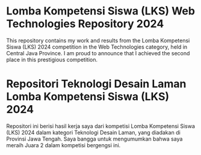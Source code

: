 # Lomba Kompetensi Siswa (LKS) Web Technologies Repository 2024

This repository contains my work and results from the Lomba Kompetensi Siswa (LKS) 2024 competition in the Web Technologies category, held in Central Java Province. I am proud to announce that I achieved the second place in this prestigious competition.

# Repositori Teknologi Desain Laman Lomba Kompetensi Siswa (LKS) 2024

Repositori ini berisi hasil kerja saya dari kompetisi Lomba Kompetensi Siswa (LKS) 2024 dalam kategori Teknologi Desain Laman, yang diadakan di Provinsi Jawa Tengah. Saya bangga untuk mengumumkan bahwa saya meraih Juara 2 dalam kompetisi bergengsi ini.

